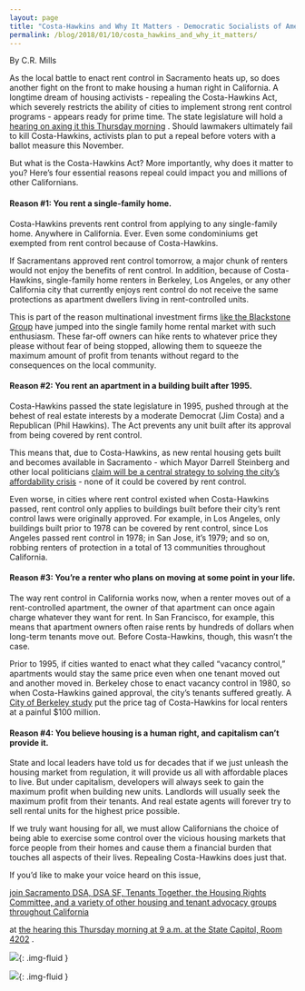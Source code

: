 ```yaml
---
layout: page
title: "Costa-Hawkins and Why It Matters - Democratic Socialists of America, Sacramento"
permalink: /blog/2018/01/10/costa_hawkins_and_why_it_matters/
---
```


By C.R. Mills



As the local battle to enact rent control in Sacramento heats up, so does another fight on the front to make housing a human right in California. A longtime dream of housing activists - repealing the Costa-Hawkins Act, which severely restricts the ability of cities to implement strong rent control programs - appears ready for prime time. The state legislature will hold a [<span style="font-weight: 400;">hearing on axing it this Thursday morning</span>](http://ahcd.assembly.ca.gov/hearings) . Should lawmakers ultimately fail to kill Costa-Hawkins, activists plan to put a repeal before voters with a ballot measure this November.

But what is the Costa-Hawkins Act? More importantly, why does it matter to you? Here’s four essential reasons repeal could impact you and millions of other Californians.



#### Reason #1: You rent a single-family home.



Costa-Hawkins prevents rent control from applying to any single-family home. Anywhere in California. Ever. Even some condominiums get exempted from rent control because of Costa-Hawkins.



If Sacramentans approved rent control tomorrow, a major chunk of renters would not enjoy the benefits of rent control. In addition, because of Costa-Hawkins, single-family home renters in Berkeley, Los Angeles, or any other California city that currently enjoys rent control do not receive the same protections as apartment dwellers living in rent-controlled units.



This is part of the reason multinational investment firms [<span style="font-weight: 400;">like the Blackstone Group</span>](http://www.kcra.com/article/how-one-company-affects-rent-prices-in-northern-california/13440089) have jumped into the single family home rental market with such enthusiasm. These far-off owners can hike rents to whatever price they please without fear of being stopped, allowing them to squeeze the maximum amount of profit from tenants without regard to the consequences on the local community.



#### Reason #2: You rent an apartment in a building built after 1995.



Costa-Hawkins passed the state legislature in 1995, pushed through at the behest of real estate interests by a moderate Democrat (Jim Costa) and a Republican (Phil Hawkins). The Act prevents any unit built after its approval from being covered by rent control.



This means that, due to Costa-Hawkins, as new rental housing gets built and becomes available in Sacramento - which Mayor Darrell Steinberg and other local politicians [<span style="font-weight: 400;">claim will be a central strategy to solving the city’s affordability crisis</span>](http://www.sacbee.com/news/local/news-columns-blogs/city-beat/article164085207.html) - none of it could be covered by rent control.



Even worse, in cities where rent control existed when Costa-Hawkins passed, rent control only applies to buildings built before their city’s rent control laws were originally approved. For example, in Los Angeles, only buildings built prior to 1978 can be covered by rent control, since Los Angeles passed rent control in 1978; in San Jose, it’s 1979; and so on, robbing renters of protection in a total of 13 communities throughout California.



#### Reason #3: You’re a renter who plans on moving at some point in your life.



The way rent control in California works now, when a renter moves out of a rent-controlled apartment, the owner of that apartment can once again charge whatever they want for rent. In San Francisco, for example, this means that apartment owners often raise rents by hundreds of dollars when long-term tenants move out. Before Costa-Hawkins, though, this wasn’t the case.



Prior to 1995, if cities wanted to enact what they called “vacancy control,” apartments would stay the same price even when one tenant moved out and another moved in. Berkeley chose to enact vacancy control in 1980, so when Costa-Hawkins gained approval, the city’s tenants suffered greatly. A [<span style="font-weight: 400;">City of Berkeley study</span>](https://www.cityofberkeley.info/uploadedFiles/Rent_Stabilization_Board/Level_3_-_General/Summary%20of%20Economic%20Studies%20Part%20I.pdf) put the price tag of Costa-Hawkins for local renters at a painful $100 million.



#### **Reason #4: You believe housing is a human right, and capitalism can’t provide it.**



State and local leaders have told us for decades that if we just unleash the housing market from regulation, it will provide us all with affordable places to live. But under capitalism, developers will always seek to gain the maximum profit when building new units. Landlords will usually seek the maximum profit from their tenants. And real estate agents will forever try to sell rental units for the highest price possible.



If we truly want housing for all, we must allow Californians the choice of being able to exercise some control over the vicious housing markets that force people from their homes and cause them a financial burden that touches all aspects of their lives. Repealing Costa-Hawkins does just that.



If you’d like to make your voice heard on this issue,

[join Sacramento DSA, DSA SF, Tenants Together, the Housing Rights Committee, and a variety of other housing and tenant advocacy groups throughout California](https://www.facebook.com/events/161315931153430/)

at [<span style="font-weight: 400;">the hearing this Thursday morning at 9 a.m. at the State Capitol, Room 4202</span>](http://ahcd.assembly.ca.gov/hearings) .





![](/assets/images/sacramentodsa/pages/178/attachments/original/1515630951/image4.jpg){: .img-fluid }



![](/assets/images/sacramentodsa/pages/178/attachments/original/1515630950/image2.jpg){: .img-fluid }

